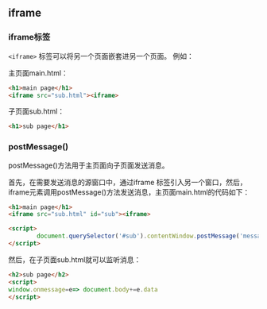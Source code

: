 ##  iframe

###    iframe标签

`<iframe>` 标签可以将另一个页面嵌套进另一个页面。 例如：

主页面main.html：

```html
<h1>main page</h1>
<iframe src="sub.html"><iframe>
```

子页面sub.html：

```html
<h1>sub page</h1>
```


###   postMessage()

postMessage()方法用于主页面向子页面发送消息。

首先，在需要发送消息的源窗口中，通过iframe 标签引入另一个窗口，然后，iframe元素调用postMessage()方法发送消息，主页面main.html的代码如下：

```html
<h1>main page</h1>
<iframe src="sub.html" id="sub"><iframe>

<script>
        document.querySelector('#sub').contentWindow.postMessage('message from main page!')
</script>
```

然后，在子页面sub.html就可以监听消息：

```html
<h2>sub page</h2>
<script>
window.onmessage=e=> document.body+=e.data
</script>
```
